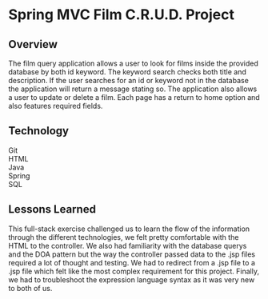 # Spring MVC Film C.R.U.D. Project

## Overview
The film query application allows a user to look for films inside the provided database by both id
keyword.  The keyword search checks both title and description.  If the user searches for an id or 
keyword not in the database the application will return a message stating so.  The application also 
allows a user to update or delete a film. Each page has a return to home option and also features required 
 fields.

## Technology
Git <br>
HTML <br>
Java <br>
Spring <br>
SQL <br>

## Lessons Learned
This full-stack exercise challenged us to learn the flow of the information through the different 
technologies, we felt pretty comfortable with the HTML to the controller.  We also had familiarity with the 
database querys and the DOA pattern but the way the controller passed data to the .jsp files required a lot of thought
and testing. We had to redirect from a .jsp file to a .jsp file which felt like the most complex
requirement for this project.  Finally, we had to troubleshoot the expression language syntax as it was very new to
both of us.    